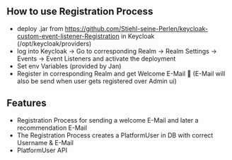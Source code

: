 ## How to use Registration Process
- deploy .jar from https://github.com/Stiehl-seine-Perlen/keycloak-custom-event-listener-Registration in Keycloak (/opt/keycloak/providers)
- log into Keycloak -> Go to corresponding Realm -> Realm Settings -> Events -> Event Listeners and activate the deployment
- Set env Variables (provided by Jan)
- Register in corresponding Realm and get Welcome E-Mail 🎉
  (E-Mail will also be send when user gets registered over Admin ui)

## Features
- Registration Process for sending a welcome E-Mail and later a recommendation E-Mail
- The Registration Process creates a PlatformUser in DB with correct Username & E-Mail
- PlatformUser API
